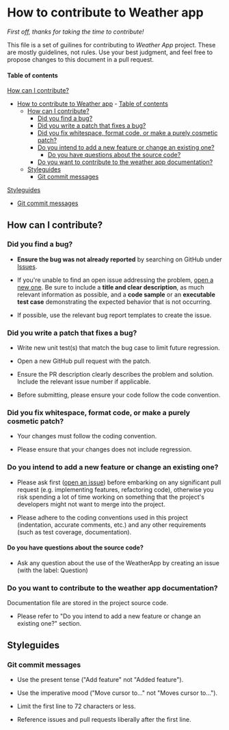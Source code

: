 # How to contribute to Weather app

_First off, thanks for taking the time to contribute!_

This file is a set of guilines for contributing to _Weather App_ project. 
These are mostly guidelines, not rules. Use your best judgment, and feel free to propose changes to this document in a pull request.


#### Table of contents

[How can I contribute?](#how-can-i-contribute)

- [How to contribute to Weather app](#how-to-contribute-to-weather-app)
      - [Table of contents](#table-of-contents)
  - [How can I contribute?](#how-can-i-contribute)
    - [Did you find a bug?](#did-you-find-a-bug)
    - [Did you write a patch that fixes a bug?](#did-you-write-a-patch-that-fixes-a-bug)
    - [Did you fix whitespace, format code, or make a purely cosmetic patch?](#did-you-fix-whitespace-format-code-or-make-a-purely-cosmetic-patch)
    - [Do you intend to add a new feature or change an existing one?](#do-you-intend-to-add-a-new-feature-or-change-an-existing-one)
      - [Do you have questions about the source code?](#do-you-have-questions-about-the-source-code)
    - [Do you want to contribute to the weather app documentation?](#do-you-want-to-contribute-to-the-weather-app-documentation)
  - [Styleguides](#styleguides)
    - [Git commit messages](#git-commit-messages)

[Styleguides](#styleguides)
- [Git commit messages](#git-commit-messages)

## How can I contribute?

### Did you find a bug?

- **Ensure the bug was not already reported** by searching on GitHub under [Issues][issues].

- If you're unable to find an open issue addressing the problem, [open a new one](https://github.com/Grezor/Weather-App/issues/new). Be sure to include a **title and clear description**, as much relevant information as possible, and a **code sample** or an **executable test case** demonstrating the expected behavior that is not occurring.

- If possible, use the relevant bug report templates to create the issue.

### Did you write a patch that fixes a bug?

- Write new unit test(s) that match the bug case to limit future regression.

- Open a new GitHub pull request with the patch.

- Ensure the PR description clearly describes the problem and solution. Include the relevant issue number if applicable.

- Before submitting, please ensure your code follow the code convention.

### Did you fix whitespace, format code, or make a purely cosmetic patch?

- Your changes must follow the coding convention.

- Please ensure that your changes does not include regression.

### Do you intend to add a new feature or change an existing one?

- Please ask first ([open an issue][issues]) before embarking on any significant pull request (e.g. implementing features, refactoring code), otherwise you risk spending a lot of time working on something that the project's developers might not want to merge into the project.

- Please adhere to the coding conventions used in this project (indentation, accurate comments, etc.) and any other requirements (such as test coverage, documentation).

#### Do you have questions about the source code?

- Ask any question about the use of the WeatherApp by creating an issue (with the label: Question)

### Do you want to contribute to the weather app documentation?

Documentation file are stored in the project source code.

- Please refer to "Do you intend to add a new feature or change an existing one?" section.

## Styleguides

### Git commit messages

- Use the present tense ("Add feature" not "Added feature").

- Use the imperative mood ("Move cursor to..." not "Moves cursor to...").

- Limit the first line to 72 characters or less.

- Reference issues and pull requests liberally after the first line.

[issues]: https://github.com/Grezor/Weather-App/issues
